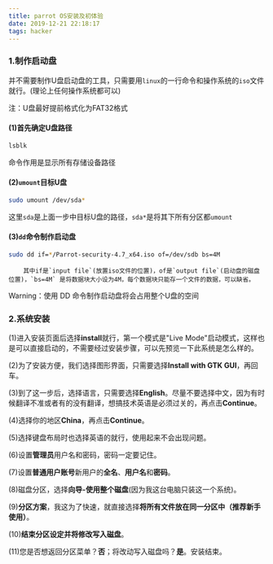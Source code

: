 ```yaml
---
title: parrot OS安装及初体验
date: 2019-12-21 22:18:17
tags: hacker
---
```


### 1.制作启动盘

​		并不需要制作U盘启动盘的工具，只需要用`linux`的一行命令和操作系统的`iso`文件就行。(理论上任何操作系统都可以)

注：U盘最好提前格式化为FAT32格式

<!--more-->

#### (1)首先确定U盘路径

```bash
lsblk
```

命令作用是显示所有存储设备路径

#### (2)`umount`目标U盘

```bash
sudo umount /dev/sda*
```

这里`sda`是上面一步中目标U盘的路径，`sda*`是将其下所有分区都`umount`

#### (3)`dd`命令制作启动盘

```bash
sudo dd if=*/Parrot-security-4.7_x64.iso of=/dev/sdb bs=4M
```

 		其中if是`input file`(放置iso文件的位置)，of是`output file`(启动盘的磁盘位置)，`bs=4M` 是将数据块大小设为4M，每个数据块只能存一个文件的数据，可以缺省。

Warning：使用 DD 命令制作启动盘将会占用整个U盘的空间

### 2.系统安装

(1)进入安装页面后选择**install**就行，第一个模式是"Live Mode"启动模式，这样也是可以直接启动的，不需要经过安装步骤，可以先预览一下此系统是怎么样的。

(2)为了安装方便，我们选择图形界面，只需要选择**Install with GTK GUI**，再回车。

(3)到了这一步后，选择语言，只需要选择**English**。尽量不要选择中文，因为有时候翻译不准或者有的没有翻译，想搞技术英语是必须过关的，再点击**Continue**。

(4)选择你的地区**China**，再点击**Continue**。

(5)选择键盘布局时也选择英语的就行，使用起来不会出现问题。

(6)设置**管理员**用户名和密码，密码一定要记住。

(7)设置**普通用户账号**新用户的**全名**、**用户名**和**密码**。

(8)磁盘分区，选择**向导-使用整个磁盘**(因为我这台电脑只装这一个系统)。

(9)**分区方案**，我这为了快速，就直接选择**将所有文件放在同一分区中（推荐新手使用）**。

(10)**结束分区设定并将修改写入磁盘**。

(11)您是否想返回分区菜单？**否**；将改动写入磁盘吗？**是**。安装结束。

